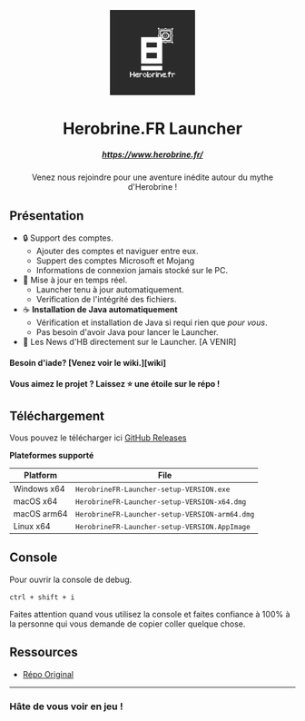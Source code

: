 <p align="center"><img src="./app/assets/images/icon.jpg" width="150px" height="150px" alt="aventium softworks"></p>

<h1 align="center">Herobrine.FR Launcher</h1>

<em><h5 align="center">https://www.herobrine.fr/</h5></em>

<p align="center">Venez nous rejoindre pour une aventure inédite autour du mythe d'Herobrine !</p>

## Présentation

* 🔒 Support des comptes.
  * Ajouter des comptes et naviguer entre eux.
  * Suppert des comptes Microsoft et Mojang
  * Informations de connexion jamais stocké sur le PC.
* 📂 Mise à jour en temps réel.
  * Launcher tenu à jour automatiquement.
  * Verification de l'intégrité des fichiers.
* ☕ **Installation de Java automatiquement**
  * Vérification et installation de Java si requi rien que *pour vous*.
  * Pas besoin d'avoir Java pour lancer le Launcher.
* 📰 Les News d'HB directement sur le Launcher. [A VENIR]

#### Besoin d'iade? [Venez voir le wiki.][wiki]

#### Vous aimez le projet ? Laissez ⭐ une étoile sur le répo !

## Téléchargement

Vous pouvez le télécharger ici [GitHub Releases](https://github.com/rhenar0/HBLauncher/releases)

**Plateformes supporté**

| Platform | File |
| -------- | ---- |
| Windows x64 | `HerobrineFR-Launcher-setup-VERSION.exe` |
| macOS x64 | `HerobrineFR-Launcher-setup-VERSION-x64.dmg` |
| macOS arm64 | `HerobrineFR-Launcher-setup-VERSION-arm64.dmg` |
| Linux x64 | `HerobrineFR-Launcher-setup-VERSION.AppImage` |

## Console

Pour ouvrir la console de debug.

```console
ctrl + shift + i
```

Faites attention quand vous utilisez la console et faites confiance à 100% à la personne qui vous demande de copier coller quelque chose.

## Ressources

* [Répo Original](https://github.com/rhenar0/HBLauncher)

---

### Hâte de vous voir en jeu !
